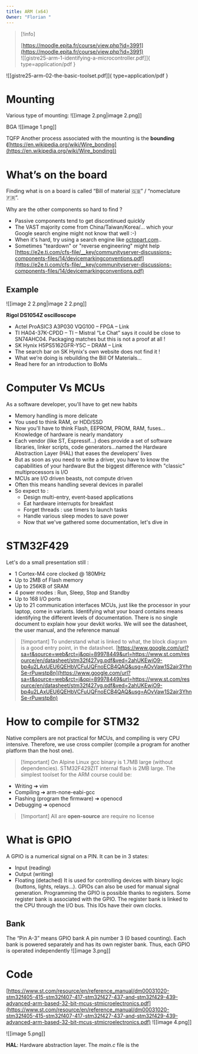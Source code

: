 ```yaml
---
title: ARM (x64)
Owner: "Florian "
---
```

> [!info]  
>  
> [https://moodle.epita.fr/course/view.php?id=3991](https://moodle.epita.fr/course/view.php?id=3991)  
![[gistre25-arm-1-identifying-a-microcontroller.pdf]]{ type=application/pdf }

![[gistre25-arm-02-the-basic-toolset.pdf]]{ type=application/pdf }

# Mounting
Various type of mounting:
![[image 2.png|image 2.png]]

BGA
![[image 1.png]]

TQFP
Another process associated with the mounting is the **bounding (**[https://en.wikipedia.org/wiki/Wire_bonding](https://en.wikipedia.org/wiki/Wire_bonding))
# What’s on the board
Finding what is on a board is called “Bill of material 🇬🇧” / “nomeclature 🇫🇷”.
  
Why are the other components so hard to find ?
- Passive components tend to get discontinued quickly
- The VAST majority come from China/Taiwan/Korea/... which your Google search engine might not know that well :-)
- When it's hard, try using a search engine like [octopart.com](http://octopart.com/)..
- Sometimes "teardown" or "reverse engineering" might help
[https://e2e.ti.com/cfs-file/__key/communityserver-discussions-components-files/14/devicemarkingconventions.pdf](https://e2e.ti.com/cfs-file/__key/communityserver-discussions-components-files/14/devicemarkingconventions.pdf)
## Example
![[image 2 2.png|image 2 2.png]]

  
**Rigol DS1054Z oscilloscope**
- Actel ProASIC3 A3P030 VQG100 – FPGA – Link
- TI HA04-37K-CPDD – TI – Mistral “Le Chat” says it could be close to SN74AHC04. Packaging matches but this is not a proof at all !
- SK Hynix H5PS5162GFR-Y5C – DRAM – Link
- The search bar on SK Hynix's own website does not find it !
- What we’re doing is rebuilding the Bill Of Materials…
- Read here for an introduction to BoMs
# Computer Vs MCUs
As a software developer, you'll have to get new habits
- Memory handling is more delicate
- You used to think RAM, or HDD/SSD
- Now you'll have to think Flash, EEPROM, PROM, RAM, fuses... Knowledge of hardware is nearly mandatory
- Each vendor (like ST, Espressif...) does provide a set of software libraries, linker scripts, code generators...named the Hardware Abstraction Layer (HAL) that eases the developers' lives
- But as soon as you need to write a driver, you have to know the  
    capabilities of your hardware
But the biggest difference with "classic" multiprocessors is I/O
- MCUs are I/O driven beasts, not compute driven
- Often this means handling several devices in parallel
- So expect to :
    - Design multi-entry, event-based applications
    - Eat hardware interrupts for breakfast
    - Forget threads : use timers to launch tasks
    - Handle various sleep modes to save power
    - Now that we've gathered some documentation, let's dive in
  
# STM32F429
Let's do a small presentation still :
- 1 Cortex-M4 core clocked @ 180MHz
- Up to 2MB of Flash memory
- Up to 256KB of SRAM
- 4 power modes : Run, Sleep, Stop and Standby
- Up to 168 I/O ports
- Up to 21 communication interfaces
MCUs, just like the processor in your laptop, come in variants. Identifying what your board contains means identifying the different levels of documentation. There is no single document to explain how your devkit works. We will see the datasheet, the user manual, and the reference manual

> [!important] To understand what is linked to what, the block diagram is a good entry point, in the datasheet.
[https://www.google.com/url?sa=t&source=web&rct=j&opi=89978449&url=https://www.st.com/resource/en/datasheet/stm32f427vg.pdf&ved=2ahUKEwiO9-bp4u2LAxUEU6QEHbVCFuUQFnoECB4QAQ&usg=AOvVaw1S2ajr3YhnSe-rPuwstp8n](https://www.google.com/url?sa=t&source=web&rct=j&opi=89978449&url=https://www.st.com/resource/en/datasheet/stm32f427vg.pdf&ved=2ahUKEwiO9-bp4u2LAxUEU6QEHbVCFuUQFnoECB4QAQ&usg=AOvVaw1S2ajr3YhnSe-rPuwstp8n)
# How to compile for STM32
Native compilers are not practical for MCUs, and compiling is very CPU intensive. Therefore, we use cross compiler (compile a program for another platform than the host one).

> [!important] On Alpine Linux gcc binary is 1.7MB large (without dependencies). STM32F429ZIT internal flash is 2MB large.
The simplest toolset for the ARM course could be:
- Writing ➔ vim
- Compiling ➔ arm-none-eabi-gcc
- Flashing (program the firmware) ➔ openocd
- Debugging ➔ openocd

> [!important] All are **open-source** are require no license
# What is GPIO
A GPIO is a numerical signal on a PIN. It can be in 3 states:
- Input (reading)
- Output (writing)
- Floating (detached)
It is used for controlling devices with binary logic (buttons, lights, relays…). GPIOs can also be used for manual signal generation.
Programming the GPIO is possible thanks to registers. Some register bank is associated with the GPIO. The register bank is linked to the CPU through the I/O bus. This IOs have their own clocks.
## Bank
The “Pin A-3” means GPIO bank A pin number 3 (0 based counting). Each bank is powered separately and has its own register bank. Thus, each GPIO is operated independently
![[image 3.png]]

# Code
[https://www.st.com/resource/en/reference_manual/dm00031020-stm32f405-415-stm32f407-417-stm32f427-437-and-stm32f429-439-advanced-arm-based-32-bit-mcus-stmicroelectronics.pdf](https://www.st.com/resource/en/reference_manual/dm00031020-stm32f405-415-stm32f407-417-stm32f427-437-and-stm32f429-439-advanced-arm-based-32-bit-mcus-stmicroelectronics.pdf)
![[image 4.png]]

![[image 5.png]]

  
**HAL**: Hardware abstraction layer.
The _main.c_ file is the